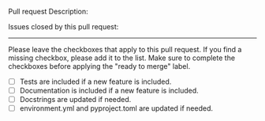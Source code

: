 Pull request Description:

Issues closed by this pull request:

----

Please leave the checkboxes that apply to this pull request.
If you find a missing checkbox, please add it to the list.
Make sure to complete the checkboxes before applying the "ready to merge" label.

 - [ ] Tests are included if a new feature is included.
 - [ ] Documentation is included if a new feature is included.
 - [ ] Docstrings are updated if needed.
 - [ ] environment.yml and pyproject.toml are updated if needed.
